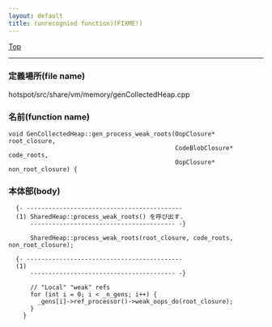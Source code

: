 ```yaml
---
layout: default
title: (unrecognied function)(FIXME!)
---
```

[Top](../index.html)

--- 
### 定義場所(file name)
hotspot/src/share/vm/memory/genCollectedHeap.cpp

### 名前(function name)
```
void GenCollectedHeap::gen_process_weak_roots(OopClosure* root_closure,
                                              CodeBlobClosure* code_roots,
                                              OopClosure* non_root_closure) {
```

### 本体部(body)
```
  {- -------------------------------------------
  (1) SharedHeap::process_weak_roots() を呼び出す.
      ---------------------------------------- -}

	  SharedHeap::process_weak_roots(root_closure, code_roots, non_root_closure);

  {- -------------------------------------------
  (1) 
      ---------------------------------------- -}

	  // "Local" "weak" refs
	  for (int i = 0; i < _n_gens; i++) {
	    _gens[i]->ref_processor()->weak_oops_do(root_closure);
	  }
	}
	
```



